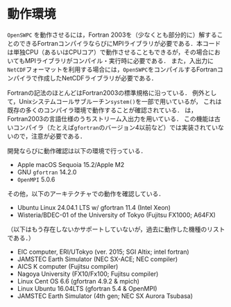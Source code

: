 # 動作環境

`OpenSWPC` を動作させるには，Fortran
2003を（少なくとも部分的に）解することのできるFortranコンパイラならびにMPIライブラリが必要である．本コードは単独CPU（あるいはCPUコア）で動作させることもできるが，その場合においてもMPIライブラリがコンパイル・実行時に必要である．
また，入出力に`NetCDF`フォーマットを利用する場合には，`OpenSWPC`をコンパイルするFortranコンパイラで作成したNetCDFライブラリが必要である．

Fortranの記法のほとんどはFortran2003の標準規格に沿っている．
例外として，Unixシステムコールサブルーチン`system()`を一部で用いているが，
これは既存の多くのコンパイラ環境で動作することが確認されている．
は，Fortran2003の言語仕様のうちストリーム入出力を用いている．
この機能は古いコンパイラ（たとえば`gfortran`のバージョン4以前など）では実装されていないので，注意が必要である．

開発ならびに動作確認は以下の環境で行っている．

-   Apple macOS Sequoia 15.2/Apple M2
-   GNU `gfortran` 14.2.0
-   `OpenMPI` 5.0.6

その他，以下のアーキテクチャでの動作を確認している．

- Ubuntu Linux 24.04.1 LTS w/ gfortran 11.4 (Intel Xeon)
- Wisteria/BDEC-01 of the University of Tokyo (Fujitsu FX1000; A64FX)

（以下はもう存在しないかサポートしていないが，過去に動作した機種のリストである．）

-   EIC computer, ERI/UTokyo (ver. 2015; SGI Altix; intel fortran)
-   JAMSTEC Earth Simulator (NEC SX-ACE; NEC compiler)
-   AICS K computer (Fujitsu compiler)
-   Nagoya University (FX10/Fx100; Fujitsu compiler)
-   Linux Cent OS 6.6 (gfortran 4.9.2 & mpich)
-   Linux Ubuntu 16.04LTS (gfortran 5.4 & OpenMPI)
-   JAMSTEC Earth Simulator (4th gen; NEC SX Aurora Tsubasa)
